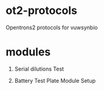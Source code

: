 # ot2-protocols
Opentrons2 protocols for vuwsynbio

# modules

1) Serial dilutions Test 

2) Battery Test Plate Module Setup


